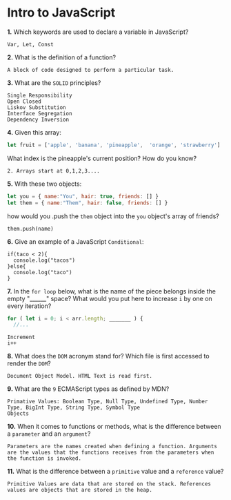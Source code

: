 # Intro to JavaScript

**1.** Which keywords are used to declare a variable in JavaScript?
<!-- enter you answer in the space below -->
```
Var, Let, Const

```
**2.** What is the definition of a function?
<!-- enter you answer in the space below -->
```
A block of code designed to perform a particular task. 

```
**3.** What are the `SOLID` principles?
<!-- enter you answer in the space below -->
```
Single Responsibility
Open Closed
Liskov Substitution
Interface Segregation
Dependency Inversion

```
**4.** Given this array: 
```js
let fruit = ['apple', 'banana', 'pineapple',  'orange', 'strawberry']
``` 
What index is the pineapple's current position? How do you know?
<!-- enter you answer in the space below -->
```
2. Arrays start at 0,1,2,3....

```
**5.** With these two objects: 
```js
let you = { name:"You", hair: true, friends: [] }
let them = { name:"Them", hair: false, friends: [] }
```
how would you .push the `them` object into the `you` object's array of friends?
<!-- enter you answer in the space below -->
```
them.push(name)

```

**6.** Give an example of a JavaScript `Conditional`:
<!-- enter you answer in the space below -->
```
if(taco < 2){
  console.log("tacos")
}else{
  console.log("taco")
}

```
**7.** In the `for loop` below, what is the name of the piece belongs inside the empty "______" space? What would you put here to increase `i` by one on every iteration?
```js
for ( let i = 0; i < arr.length; _______ ) {
  //...
```
<!-- enter you answer in the space below -->
```
Increment
i++
```
**8.** What does the `DOM` acronym stand for? Which file is first accessed to render the `DOM`?
<!-- enter you answer in the space below -->
```
Document Object Model. HTML Text is read first. 

```

**9.** What are the `9` ECMAScript types as defined by MDN?
<!-- enter you answer in the space below -->
```
Primative Values: Boolean Type, Null Type, Undefined Type, Number Type, BigInt Type, String Type, Symbol Type
Objects
```
**10.** When it comes to functions or methods, what is the difference between a `parameter` and an `argument`?
<!-- enter you answer in the space below -->
```
Parameters are the names created when defining a function. Arguments are the values that the functions receives from the parameters when the function is invoked.

```
**11.** What is the difference between a `primitive` value and a `reference` value?
<!-- enter you answer in the space below -->
```
Primitive Values are data that are stored on the stack. References values are objects that are stored in the heap. 

```